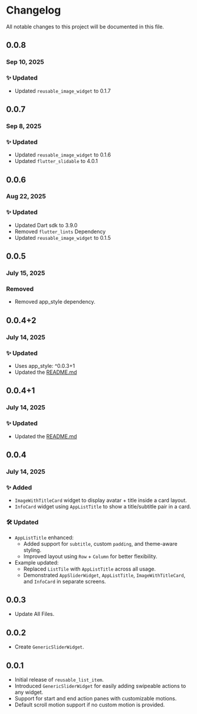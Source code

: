 # Changelog

All notable changes to this project will be documented in this file.

## 0.0.8

### Sep 10, 2025

### ✨ Updated

- Updated `reusable_image_widget` to 0.1.7

## 0.0.7

### Sep 8, 2025

### ✨ Updated

- Updated `reusable_image_widget` to 0.1.6
- Updated `flutter_slidable` to 4.0.1

## 0.0.6

### Aug 22, 2025

### ✨ Updated

- Updated Dart sdk to 3.9.0
- Removed `flutter_lints` Dependency
- Updated `reusable_image_widget` to 0.1.5

## 0.0.5

### July 15, 2025

### Removed

- Removed app_style dependency.

## 0.0.4+2

### July 14, 2025

### ✨ Updated

- Uses app_style: ^0.0.3+1
- Updated the [README.md](README.md)

## 0.0.4+1

### July 14, 2025

### ✨ Updated

- Updated the [README.md](README.md)

## 0.0.4

### July 14, 2025

### ✨ Added

- `ImageWithTitleCard` widget to display avatar + title inside a card layout.
- `InfoCard` widget using `AppListTitle` to show a title/subtitle pair in a card.

### 🛠 Updated

- `AppListTitle` enhanced:
    - Added support for `subtitle`, custom `padding`, and theme-aware styling.
    - Improved layout using `Row` + `Column` for better flexibility.
- Example updated:
    - Replaced `ListTile` with `AppListTitle` across all usage.
    - Demonstrated `AppSliderWidget`, `AppListTitle`, `ImageWithTitleCard`, and `InfoCard` in separate screens.

## 0.0.3

- Update All Files.

## 0.0.2

- Create `GenericSliderWidget`.

## 0.0.1

- Initial release of `reusable_list_item`.
- Introduced `GenericSliderWidget` for easily adding swipeable actions to any widget.
- Support for start and end action panes with customizable motions.
- Default scroll motion support if no custom motion is provided.
